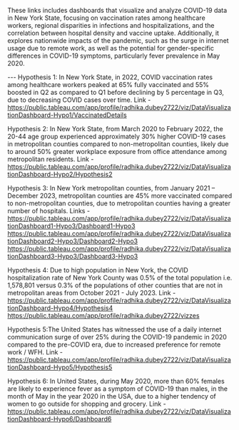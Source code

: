 These links includes dashboards that visualize and analyze COVID-19 data in New York State, focusing on vaccination rates among healthcare workers, regional disparities in infections and hospitalizations, and the correlation between hospital density and vaccine uptake. Additionally, it explores nationwide impacts of the pandemic, such as the surge in internet usage due to remote work, as well as the potential for gender-specific differences in COVID-19 symptoms, particularly fever prevalence in May 2020.

--- Hypothesis 1: In New York State, in 2022, COVID vaccination rates among healthcare workers peaked at 65% fully vaccinated and 55% boosted in Q2 as compared to Q1 before declining by 5
percentage in Q3, due to decreasing COVID cases over time.
Link - https://public.tableau.com/app/profile/radhika.dubey2722/viz/DataVisualizationDashboard-Hypo1/VaccinatedDetails

Hypothesis 2: In New York State, from March 2020 to February 2022, the 20-44 age group experienced approximately 30% higher COVID-19 cases in metropolitan counties compared to
non-metropolitan counties, likely due to around 50% greater workplace exposure from office
attendance among metropolitan residents.
Link - https://public.tableau.com/app/profile/radhika.dubey2722/viz/DataVisualizationDashboard-Hypo2/Hypothesis2

Hypothesis 3: In New York metropolitan counties, from January 2021 – December 2023, metropolitan counties are 45% more vaccinated compared to non-metropolitan counties, due to
metropolitan counties having a greater number of hospitals.
Links - https://public.tableau.com/app/profile/radhika.dubey2722/viz/DataVisualizationDashboard1-Hypo3/Dashboard1-Hypo3
https://public.tableau.com/app/profile/radhika.dubey2722/viz/DataVisualizationDashboard2-Hypo3/Dashboard2-Hypo3
https://public.tableau.com/app/profile/radhika.dubey2722/viz/DataVisualizationDashboard3-Hypo3/Dashboard3-Hypo3

Hypothesis 4: Due to high population in New York, the COVID hospitalization rate of New York County was 0.5% of the total population i.e. 1,578,801 versus 0.3% of the populations of other
counties that are not in metropolitan areas from October 2021 - July 2023.
Link - https://public.tableau.com/app/profile/radhika.dubey2722/viz/DataVisualizationDashboard-Hypo4/Hypothesis4
https://public.tableau.com/app/profile/radhika.dubey2722/vizzes

Hypothesis 5:The United States has witnessed the use of a daily internet communication surge of over 25% during the COVID-19 pandemic in 2020 compared to the pre-COVID era, due to
increased preference for remote work / WFH.
Link - https://public.tableau.com/app/profile/radhika.dubey2722/viz/DataVisualizationDashboard-Hypo5/Hypothesis5

Hypothesis 6:  In United States, during May 2020, more than 60% females are likely to experience fever as a symptom of COVID-19 than males, in the month of May in the year 2020 in the USA,
due to a higher tendency of women to go outside for shopping and grocery.
Link - https://public.tableau.com/app/profile/radhika.dubey2722/viz/DataVisualizationDashboard-Hypo6/Dashboard6
